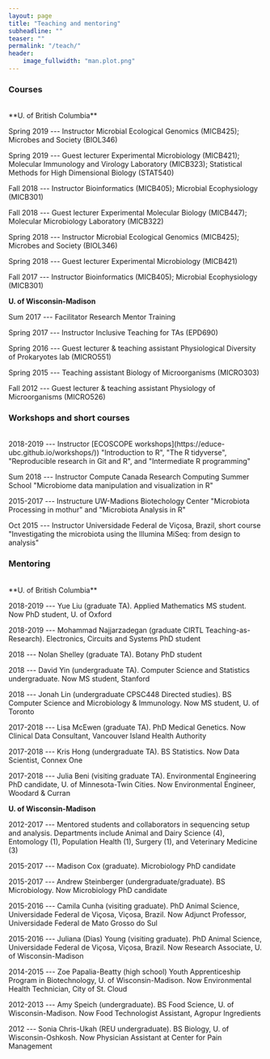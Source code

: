 ```yaml
---
layout: page
title: "Teaching and mentoring"
subheadline: ""
teaser: ""
permalink: "/teach/"
header:
    image_fullwidth: "man.plot.png"
---
```


### Courses
<br>
**U. of British Columbia**

Spring 2019 --- Instructor Microbial Ecological Genomics (MICB425); Microbes and Society (BIOL346)

Spring 2019 --- Guest lecturer Experimental Microbiology (MICB421); Molecular Immunology and Virology Laboratory (MICB323); Statistical Methods for High Dimensional Biology (STAT540)

Fall 2018 --- Instructor Bioinformatics (MICB405); Microbial Ecophysiology (MICB301)

Fall 2018 --- Guest lecturer Experimental Molecular Biology (MICB447); Molecular Microbiology Laboratory (MICB322)

Spring 2018 --- Instructor Microbial Ecological Genomics (MICB425); Microbes and Society (BIOL346) 

Spring 2018 --- Guest lecturer Experimental Microbiology (MICB421) 

Fall 2017 --- Instructor Bioinformatics (MICB405); Microbial Ecophysiology (MICB301) 

**U. of Wisconsin-Madison**

Sum 2017 --- Facilitator Research Mentor Training

Spring 2017 --- Instructor Inclusive Teaching for TAs (EPD690) 

Spring 2016 --- Guest lecturer & teaching assistant Physiological Diversity of Prokaryotes lab (MICRO551)

Spring 2015 --- Teaching assistant Biology of Microorganisms (MICRO303)

Fall 2012 --- Guest lecturer & teaching assistant Physiology of Microorganisms (MICRO526)

### Workshops and short courses
<br>
2018-2019 --- Instructor [ECOSCOPE workshops](https://educe-ubc.github.io/workshops/)) "Introduction to R", "The R tidyverse", "Reproducible research in Git and R", and "Intermediate R programming" 

Sum 2018 --- Instructor Compute Canada Research Computing Summer School "Microbiome data manipulation and visualization in R"

2015-2017 --- Instructure UW-Madions Biotechology Center "Microbiota Processing in mothur" and "Microbiota Analysis in R"

Oct 2015 --- Instructor Universidade Federal de Viçosa, Brazil, short course "Investigating the microbiota using the Illumina MiSeq: from design to analysis"

### Mentoring
<br>
**U. of British Columbia**

2018-2019 --- Yue Liu (graduate TA). Applied Mathematics MS student. Now PhD student, U. of Oxford

2018-2019 --- Mohammad Najjarzadegan (graduate CIRTL Teaching-as-Research). Electronics, Circuits and Systems PhD student

2018 --- Nolan Shelley (graduate TA). Botany PhD student

2018 --- David Yin (undergraduate TA). Computer Science and Statistics undergraduate. Now MS student, Stanford

2018 --- Jonah Lin (undergraduate CPSC448 Directed studies). BS Computer Science and Microbiology & Immunology. Now MS student, U. of Toronto

2017-2018 --- Lisa McEwen (graduate TA). PhD Medical Genetics. Now Clinical Data Consultant, Vancouver Island Health Authority

2017-2018 --- Kris Hong (undergraduate TA). BS Statistics. Now Data Scientist, Connex One

2017-2018 --- Julia Beni (visiting graduate TA). Environmental Engineering PhD candidate, U. of Minnesota-Twin Cities. Now Environmental Engineer, Woodard & Curran

**U. of Wisconsin-Madison**

2012-2017 --- Mentored students and collaborators in sequencing setup and analysis. Departments include Animal and Dairy Science (4), Entomology (1), Population Health (1), Surgery (1), and Veterinary Medicine (3)

2015-2017 --- Madison Cox (graduate). Microbiology PhD candidate

2015-2017 --- Andrew Steinberger (undergraduate/graduate). BS Microbiology. Now Microbiology PhD candidate

2015-2016 --- Camila Cunha (visiting graduate). PhD Animal Science, Universidade Federal de Viçosa, Viçosa, Brazil. Now Adjunct Professor, Universidade Federal de Mato Grosso do Sul

2015-2016 --- Juliana (Dias) Young (visiting graduate). PhD Animal Science, Universidade Federal de Viçosa, Viçosa, Brazil. Now Research Associate, U. of Wisconsin-Madison

2014-2015 --- Zoe Papalia-Beatty (high school) Youth Apprenticeship Program in Biotechnology, U. of Wisconsin-Madison. Now Environmental Health Technician, City of St. Cloud

2012-2013 --- Amy Speich (undergraduate). BS Food Science, U. of Wisconsin-Madison. Now Food Technologist Assistant, Agropur Ingredients

2012 --- Sonia Chris-Ukah (REU undergraduate). BS Biology, U. of Wisconsin-Oshkosh. Now Physician Assistant at Center for Pain Management
